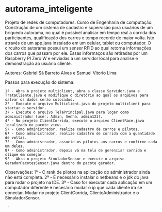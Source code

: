 # autorama_inteligente
Projeto de redes de computadores. Curso de Engenharia de computação. 
Construção de um sistema de cadastro e supervisão para usuários de um briquedo autorama, no qual é possível analisar em tempo
real a corrida dos participantes, qualificação dos carros e tempo recorde de maior volta. Isto através de um app.java instalado
em um celular, tablet ou computador.
O circuito do autorama possui um sensor RFID ao qual retorna informações dos carros que passam por ele. Essas informaços são
retiradas por um Raspberry PI Zero W e enviadas a um servidor local para analise e demonstração ao usuário cliente. 

Autores: Gabriel Sá Barreto Alves e Samuel Vitorio Lima

Passos para execução do sistema:

	1ª - Abra o projeto multiclient, abra a classe Servidor.java e TrataCliente.java e modifique o diretório ao qual os arquivos para salvar os dados serão colocados.
	2ª - Execute o arquivo Multiclient.java do projeto multiclient para startar o servidor.
	3ª - Execute o arquivo TelaPrincipal.java para logar como administrador (user: Admin, Senha: admin123).
	4ª - No projeto ClientCorrida, execute o arquivo ClientRace.java localizado no pacote view.
	5ª - Como administrador, realize cadastro de carros e pilotos.
	6ª - Como administrador, realize cadastro de corrida com a quantidade de voltas.
	7ª - Como administrador, associe os pilotos aos carros e confirme cada um deles.
	8ª - Como administrador, depois vá na tela de gerenciar corrida e clique em começar.
	9ª - Abra o projeto SimuladorSensor e execute o arquivo GeradorPacotesSensor.java dentro do pacote gerador.

Observações: 
	1ª - O rank de pilotos na aplicação do administrador ainda não está completa.
	2ª - É necessário instalar o netbeans e o jdk do java para rodar o projeto na IDE.
	3ª - Caso for executar cada aplicação em um computador diferente é necesário mudar o ip que cada cliente irá se conectar. Mudar no projeto ClientCorrida, ClienteAdministrador e o SimuladorSensor.





	 - 
